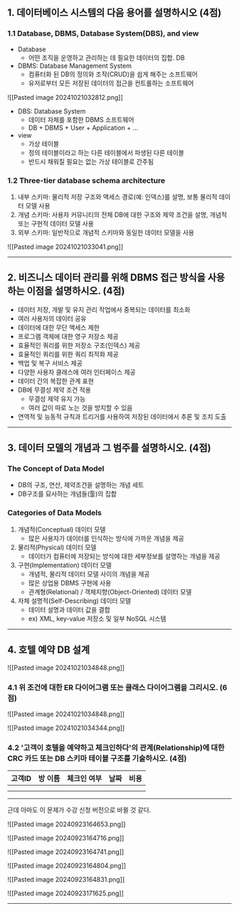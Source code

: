## 1. 데이터베이스 시스템의 다음 용어를 설명하시오 (4점)
### 1.1 Database, DBMS, Database System(DBS), and view
- Database
	- 어떤 조직을 운영하고 관리하는 데 필요한 데이터의 집합. DB
- DBMS: Database Management System
	- 컴퓨터화 된 DB의 정의와 조작(CRUD)을 쉽게 해주는 소프트웨어
	- 유저로부터 모든 저장된 데이터의 접근을 컨트롤하는 소프트웨어

![[Pasted image 20241021032812.png]]


- DBS: Database System
	- 데이터 자체를 포함한 DBMS 소프트웨어
	- DB + DBMS + User + Application + ...
- view
	- 가상 테이블
	- 정의 테이블이라고 하는 다른 테이블에서 파생된 다른 테이블
	- 반드시 채워질 필요는 없는 가상 테이블로 간주됨

### 1.2 Three-tier database schema architecture
1. 내부 스키마: 물리적 저장 구조와 액세스 경로(예: 인덱스)를 설명, 보통 물리적 데이터 모델 사용
2. 개념 스키마: 사용자 커뮤니티의 전체 DB에 대한 구조와 제약 조건을 설명, 개념적 또는 구현적 데이터 모델 사용
3. 외부 스키마: 일반적으로 개념적 스키마와 동일한 데이터 모델을 사용

![[Pasted image 20241021033041.png]]

---
## 2. 비즈니스 데이터 관리를 위해 DBMS 접근 방식을 사용하는 이점을 설명하시오. (4점)
- 데이터 저장, 개발 및 유지 관리 작업에서 중복되는 데이터를 최소화
- 여러 사용자의 데이터 공유
- 데이터에 대한 무단 액세스 제한
- 프로그램 객체에 대한 영구 저장소 제공
- 효율적인 쿼리를 위한 저장소 구조(인덱스) 제공
- 효율적인 쿼리를 위한 쿼리 최적화 제공
- 백업 및 복구 서비스 제공
- 다양한 사용자 클래스에 여러 인터페이스 제공
- 데이터 간의 복잡한 관계 표현
- DB에 무결성 제약 조건 적용
	- 무결성 제약 유지 가능
	- 여러 값이 따로 노는 것을 방지할 수 있음
- 연역적 및 능동적 규칙과 트리거를 사용하여 저장된 데이터에서 추론 및 조치 도출

---
## 3. 데이터 모델의 개념과 그 범주를 설명하시오. (4점)
### The Concept of Data Model
- DB의 구조, 연산, 제약조건을 설명하는 개념 세트
- DB구조를 묘사하는 개념들(툴)의 집합

### Categories of Data Models
1. 개념적(Conceptual) 데이터 모델
	- 많은 사용자가 데이터를 인식하는 방식에 가까운 개념을 제공
2. 물리적(Physical) 데이터 모델
	- 데이터가 컴퓨터에 저장되는 방식에 대한 세부정보를 설명하는 개념을 제공
3. 구현(Implementation) 데이터 모델
	- 개념적, 물리적 데이터 모델 사이의 개념을 제공
	- 많은 상업용 DBMS 구현에 사용
	- 관계형(Relational) / 객체지향(Object-Oriented) 데이터 모델
4. 자체 설명적(Self-Describing) 데이터 모델
	- 데이터 설명과 데이터 값을 결합
	- ex) XML, key-value 저장소 및 일부 NoSQL 시스템

---
## 4. 호텔 예약 DB 설계
![[Pasted image 20241021034848.png]]

### 4.1 위 조건에 대한 ER 다이어그램 또는 클래스 다이어그램을 그리시오. (6점)

![[Pasted image 20241021034848.png]]

![[Pasted image 20241021034344.png]]

### 4.2 '고객이 호텔을 예약하고 체크인하다'의 관계(Relationship)에 대한 CRC 카드 또는 DB 스키마 테이블 구조를 기술하시오. (4점)

| 고객ID | 방 이름 | 체크인 여부 | 날짜  | 비용  |
| ---- | ---- | ------ | --- | --- |
|      |      |        |     |     |
|      |      |        |     |     |

---

근데 아마도 이 문제가 수강 신청 버전으로 바뀔 것 같다.

![[Pasted image 20240923164653.png]]

![[Pasted image 20240923164716.png]]

![[Pasted image 20240923164741.png]]

![[Pasted image 20240923164804.png]]

![[Pasted image 20240923164831.png]]

![[Pasted image 20240923171625.png]]

---
